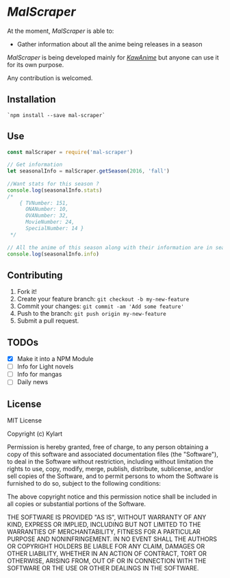 # _MalScraper_

At the moment, _MalScraper_ is able to:
* Gather information about all the anime being releases in a season

_MalScraper_ is being developed mainly for [_KawAnime_](https://github.com/Kylart/KawAnime) but anyone can use it for
 its own purpose.

Any contribution is welcomed.

## Installation
    `npm install --save mal-scraper`
    
## Use
```javascript
const malScraper = require('mal-scraper')
  
// Get information 
let seasonalInfo = malScraper.getSeason(2016, 'fall')
  
//Want stats for this season ? 
console.log(seasonalInfo.stats)
/* 
    { TVNumber: 151,
      ONANumber: 10,
      OVANumber: 32,
      MovieNumber: 24,
      SpecialNumber: 14 }
 */
  
// All the anime of this season along with their information are in seasonalInfo.info
console.log(seasonalInfo.info)
```
   

## Contributing
1. Fork it!
2. Create your feature branch: `git checkout -b my-new-feature`
3. Commit your changes: `git commit -am 'Add some feature'`
4. Push to the branch: `git push origin my-new-feature`
5. Submit a pull request.

## TODOs
- [x] Make it into a NPM Module
- [ ] Info for Light novels
- [ ] Info for mangas
- [ ] Daily news

## License
MIT License

Copyright (c) Kylart

Permission is hereby granted, free of charge, to any person obtaining a copy of this software and associated documentation files (the "Software"), to deal in the Software without restriction, including without limitation the rights to use, copy, modify, merge, publish, distribute, sublicense, and/or sell copies of the Software, and to permit persons to whom the Software is furnished to do so, subject to the following conditions:

The above copyright notice and this permission notice shall be included in all copies or substantial portions of the Software.

THE SOFTWARE IS PROVIDED "AS IS", WITHOUT WARRANTY OF ANY KIND, EXPRESS OR IMPLIED, INCLUDING BUT NOT LIMITED TO THE WARRANTIES OF MERCHANTABILITY, FITNESS FOR A PARTICULAR PURPOSE AND NONINFRINGEMENT. IN NO EVENT SHALL THE AUTHORS OR COPYRIGHT HOLDERS BE LIABLE FOR ANY CLAIM, DAMAGES OR OTHER LIABILITY, WHETHER IN AN ACTION OF CONTRACT, TORT OR OTHERWISE, ARISING FROM, OUT OF OR IN CONNECTION WITH THE SOFTWARE OR THE USE OR OTHER DEALINGS IN THE SOFTWARE.



